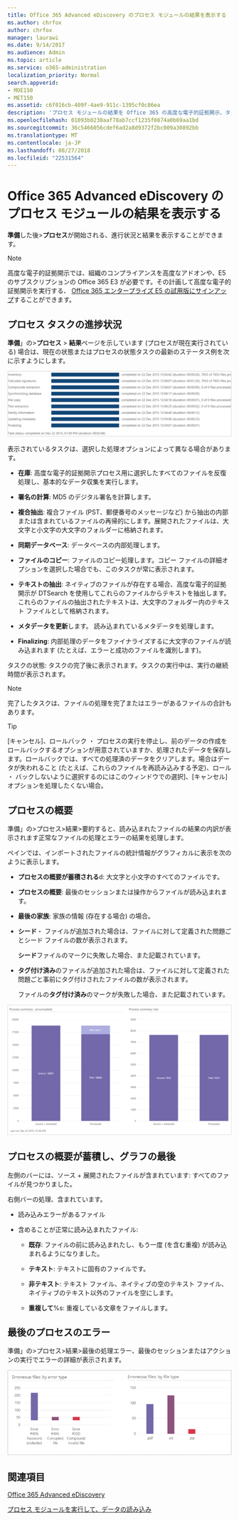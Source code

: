 ```yaml
---
title: Office 365 Advanced eDiscovery のプロセス モジュールの結果を表示する
ms.author: chrfox
author: chrfox
manager: laurawi
ms.date: 9/14/2017
ms.audience: Admin
ms.topic: article
ms.service: o365-administration
localization_priority: Normal
search.appverid:
- MOE150
- MET150
ms.assetid: c6f016cb-409f-4ae9-911c-1395cf0c86ea
description: 'プロセス モジュールの結果を Office 365 の高度な電子的証拠開示、タスクの進捗状況やプロセスの概要などの実行を確認する方法について説明します。  '
ms.openlocfilehash: 01093b0230aaf78ab7ccf1235f0874a0b69aa1bd
ms.sourcegitcommit: 36c5466056cdef6ad2a8d9372f2bc009a30892bb
ms.translationtype: MT
ms.contentlocale: ja-JP
ms.lasthandoff: 08/27/2018
ms.locfileid: "22531564"
---
```

# <a name="view-process-module-results-in-office-365-advanced-ediscovery"></a>Office 365 Advanced eDiscovery のプロセス モジュールの結果を表示する

**準備**した後\>**プロセス**が開始される、進行状況と結果を表示することができます。 
  
> [!NOTE]
> 高度な電子的証拠開示では、組織のコンプライアンスを高度なアドオンや、E5 のサブスクリプションの Office 365 E3 が必要です。その計画して高度な電子的証拠開示を実行する、 [Office 365 エンタープライズ E5 の試用版にサインアップ](https://go.microsoft.com/fwlink/p/?LinkID=698279)することができます。 
  
## <a name="process-task-status"></a>プロセス タスクの進捗状況

**準備**」の\>**プロセス** \> **結果**ページを示しています (プロセスが現在実行されている) 場合は、現在の状態またはプロセスの状態タスクの最新のステータス例を次に示すようにします。
  
![プロセス モジュールのタスクの進捗状況](media/9430f9e7-a4dd-47c7-ac2e-2c6a60fc948b.png)
  
表示されているタスクは、選択した処理オプションによって異なる場合があります。 
  
- **在庫**: 高度な電子的証拠開示プロセス用に選択したすべてのファイルを反復処理し、基本的なデータ収集を実行します。
    
- **署名の計算**: MD5 のデジタル署名を計算します。
    
- **複合抽出**: 複合ファイル (PST、郵便番号のメッセージなど) から抽出の内部または含まれているファイルの再帰的にします。展開されたファイルは、大文字と小文字の大文字のフォルダーに格納されます。
    
- **同期データベース**: データベースの内部処理します。
    
- **ファイルのコピー**: ファイルのコピー処理します。コピー ファイルの詳細オプションを選択した場合でも、このタスクが常に表示されます。
    
- **テキストの抽出**: ネイティブのファイルが存在する場合、高度な電子的証拠開示が DTSearch を使用してこれらのファイルからテキストを抽出します。これらのファイルの抽出されたテキストは、大文字のフォルダー内のテキスト ファイルとして格納されます。
    
- **メタデータを更新**します。 読み込まれているメタデータを処理します。 
    
- **Finalizing**: 内部処理のデータをファイナライズするに大文字のファイルが読み込まれます (たとえば、エラーと成功のファイルを識別します)。 
    
タスクの状態: タスクの完了後に表示されます。タスクの実行中は、実行の継続時間が表示されます。
  
> [!NOTE]
> 完了したタスクは、ファイルの処理を完了またはエラーがあるファイルの合計もあります。 
  
> [!TIP]
> [キャンセル]、ロールバック ・ プロセスの実行を停止し、前のデータの作成をロールバックするオプションが用意されていますか、処理されたデータを保存します。ロールバックでは、すべての処理済のデータをクリアします。場合はデータが失われること (たとえば、これらのファイルを再読み込みする予定)、ロール ・ バックしないように選択するのにはこのウィンドウでの選択]、[キャンセル] オプションを処理したくない場合。 
  
## <a name="process-summary"></a>プロセスの概要

準備」の\>プロセス\>結果\>要約すると、読み込まれたファイルの結果の内訳が表示されます正常なファイルの処理とエラーの結果を処理します。
  
ペインでは、インポートされたファイルの統計情報がグラフィカルに表示を次のように表示します。
  
- **プロセスの概要が蓄積される**d: 大文字と小文字のすべてのファイルです。
    
- **プロセスの概要**: 最後のセッションまたは操作からファイルが読み込まれます。 
    
- **最後の家族**: 家族の情報 (存在する場合) の場合。
    
- **シード**・ ファイルが追加された場合は、ファイルに対して定義された問題ごとシード ファイルの数が表示されます。 
    
    **シード**ファイルのマークに失敗した場合、また記載されています。 
    
- **タグ付け済み**のファイルが追加された場合は、ファイルに対して定義された問題ごと事前にタグ付けされたファイルの数が表示されます。 
    
    ファイルの**タグ付け済み**のマークが失敗した場合、また記載されています。 
    
![プロセス モジュールの概要](media/2086a691-9e3d-4117-beb2-a5c3a9a4cc94.png)
  
## <a name="process-summary-accumulated-and-last-charts"></a>プロセスの概要が蓄積し、グラフの最後

左側のバーには、ソース + 展開されたファイルが含まれています: すべてのファイルが見つかりました。 
  
右側バーの処理、含まれています。
  
- 読み込みエラーがあるファイル
    
- 含めることが正常に読み込まれたファイル: 
    
  - **既存**: ファイルの前に読み込まれたし、もう一度 (を含む重複) が読み込まれるようになりました。
    
  - **テキスト**: テキストに固有のファイルです。
    
  - **非テキスト**: テキスト ファイル、ネイティブの空のテキスト ファイル、ネイティブのテキスト以外のファイルを空にします。 
    
  - **重複して**%s: 重複している文章をファイルします。
    
## <a name="last-process-errors"></a>最後のプロセスのエラー

準備」の\>プロセス\>結果\>最後の処理エラー、最後のセッションまたはアクションの実行でエラーの詳細が表示されます。
  
![プロセス モジュールのエラー](media/4771d0f4-4217-445a-9ba4-8b6541c5ad09.png)
  
## <a name="see-also"></a>関連項目

[Office 365 Advanced eDiscovery](office-365-advanced-ediscovery.md)
  
[プロセス モジュールを実行して、データの読み込み](run-the-process-module-and-load-data-in-advanced-ediscovery.md)

